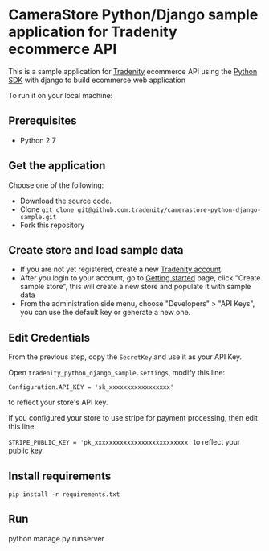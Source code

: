 CameraStore Python/Django sample application for Tradenity ecommerce API
============================================

This is a sample application for [Tradenity](https://www.tradenity.com) ecommerce API using the [Python SDK](https://github.com/tradenity/python-sdk) with django to build ecommerce web application

To run it on your local machine:

## Prerequisites

-  Python 2.7

## Get the application

Choose one of the following:

- Download the source code.
- Clone `git clone git@github.com:tradenity/camerastore-python-django-sample.git`
- Fork this repository

## Create store and load sample data

- If you are not yet registered, create a new [Tradenity account](https://www.tradenity.com).
- After you login to your account, go to [Getting started](https://admin.tradenity.com/admin/getting_started) page, click "Create sample store", this will create a new store and populate it with sample data
- From the administration side menu, choose "Developers" > "API Keys", you can use the default key or generate a new one.

## Edit Credentials

From the previous step, copy the `SecretKey` and use it as your API Key.

Open `tradenity_python_django_sample.settings`, modify this line: 

`Configuration.API_KEY = 'sk_xxxxxxxxxxxxxxxxx'` 

to reflect your store's API key.

If you configured your store to use stripe for payment processing, then edit this line:

`STRIPE_PUBLIC_KEY = 'pk_xxxxxxxxxxxxxxxxxxxxxxxxxx'` to reflect your public key.


## Install requirements

`pip install -r requirements.txt`


## Run

python manage.py runserver